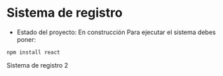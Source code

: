 <h1> Sistema de registro </h1>

- Estado del proyecto: En construcción
Para ejecutar el sistema debes poner:

```npm install react```

Sistema de registro 2

